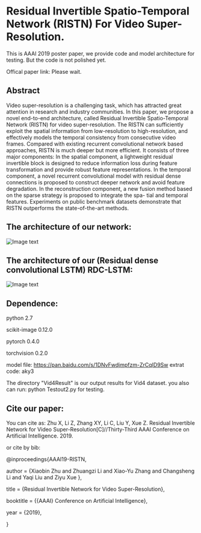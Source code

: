 # Residual Invertible Spatio-Temporal Network (RISTN) For Video Super-Resolution.

This is AAAI 2019 poster paper, we provide code and model architecture for testing. But the code is not polished yet.

Offical paper link:  Please wait.

## Abstract

Video super-resolution is a challenging task, which has attracted great attention in research and industry communities. In this paper, we propose a novel end-to-end architecture, called Residual Invertible Spatio-Temporal Network (RISTN) for video super-resolution. The RISTN can sufficiently exploit the spatial information from low-resolution to high-resolution, and effectively models the temporal consistency from consecutive video frames. Compared with existing recurrent convolutional network based approaches, RISTN is much deeper but more efficient. It consists of three major components: In the spatial component, a lightweight residual invertible block is designed to reduce information loss during feature transformation and provide robust feature representations. In the temporal component, a novel recurrent convolutional model with residual dense connections is proposed to construct deeper network and avoid feature degradation. In the reconstruction component, a new fusion method based on the sparse strategy is proposed to integrate the spa- tial and temporal features. Experiments on public benchmark datasets demonstrate that RISTN outperforms the state-of-the-art methods.

## The architecture of our network:

![Image text](https://github.com/lizhuangzi/RISTN/raw/master/screenshots/RISTN.png)

## The architecture of our (Residual dense convolutional LSTM) RDC-LSTM:

![Image text](https://github.com/lizhuangzi/RISTN/raw/master/screenshots/RDCLSTM.png)


## Dependence:

python 2.7

scikit-image 0.12.0

pytorch 0.4.0

torchvision 0.2.0

model file: https://pan.baidu.com/s/1DNvFwdjmpfzm-ZrCqID9Sw   extrat code: aky3

The directory "Vid4Result" is our output results for Vid4 dataset. you also can run: python Testout2.py for testing.

## Cite our paper:

You can cite as:
Zhu X, Li Z, Zhang XY, Li C, Liu Y, Xue Z. Residual Invertible Network for Video Super-Resolution[C]//Thirty-Third AAAI Conference on Artificial Intelligence. 2019.

or cite by bib:

@inproceedings{AAAI19-RISTN,

  author    = {Xiaobin Zhu and
               Zhuangzi Li and
                Xiao-Yu Zhang and
                 Changsheng Li and
                 Yaqi Liu and
                 Ziyu Xue
                },

  title     = {Residual Invertible Network for Video Super-Resolution},

  booktitle = {{AAAI} Conference on Artificial Intelligence},

  year      = {2019},

}
